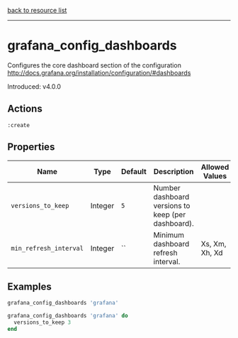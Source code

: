 [back to resource list](https://github.com/sous-chefs/grafana#resources)

---

# grafana_config_dashboards

Configures the core dashboard section of the configuration <http://docs.grafana.org/installation/configuration/#dashboards>

Introduced: v4.0.0

## Actions

`:create`

## Properties

| Name                      | Type          |  Default                    | Description                                        | Allowed Values  |
| ------------------------- | ------------- | --------------------------- | -------------------------------------------------- | --------------- |
| `versions_to_keep`        |  Integer      | `5`                         | Number dashboard versions to keep (per dashboard). |                 |
| `min_refresh_interval`    |  Integer      | ``                          | Minimum dashboard refresh interval.                | Xs, Xm, Xh, Xd  |

## Examples

```ruby
grafana_config_dashboards 'grafana'
```

```ruby
grafana_config_dashboards 'grafana' do
  versions_to_keep 3
end
```
